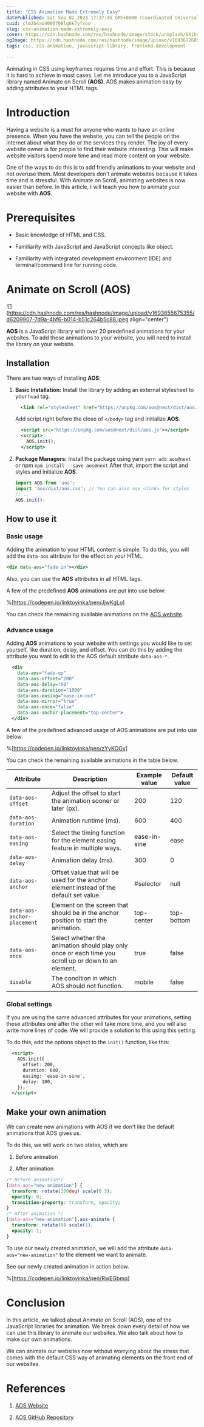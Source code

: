 ```yaml
---
title: "CSS Animation Made Extremely Easy"
datePublished: Sat Sep 02 2023 17:37:45 GMT+0000 (Coordinated Universal Time)
cuid: clm2b4ai4000708lg6k7yfxoo
slug: css-animation-made-extremely-easy
cover: https://cdn.hashnode.com/res/hashnode/image/stock/unsplash/SXihyA4oEJs/upload/049716baaff45feaf660b66438b32b73.jpeg
ogImage: https://cdn.hashnode.com/res/hashnode/image/upload/v1693672689108/1643cb6a-fffd-4d4e-ad47-7a870d37e66b.jpeg
tags: css, css-animation, javascript-library, frontend-development

---
```


Animating in CSS using keyframes requires time and effort. This is because it is hard to achieve in most cases. Let me introduce you to a JavaScript library named Animate on Scroll **(AOS)**. AOS makes animation easy by adding attributes to your HTML tags.

# Introduction

Having a website is a must for anyone who wants to have an online presence. When you have the website, you can tell the people on the internet about what they do or the services they render. The joy of every website owner is for people to find their website interesting. This will make website visitors spend more time and read more content on your website.

One of the ways to do this is to add friendly animations to your website and not overuse them. Most developers don't animate websites because it takes time and is stressful. With Animate on Scroll, animating websites is now easier than before. In this article, I will teach you how to animate your website with **AOS**.

# Prerequisites

* Basic knowledge of HTML and CSS.
    
* Familiarity with JavaScript and JavaScript concepts like object.
    
* Familiarity with integrated development environment (IDE) and terminal/command line for running code.
    

# Animate on Scroll (AOS)

![](https://cdn.hashnode.com/res/hashnode/image/upload/v1693655675355/d6209907-7d9a-4bf6-b014-b51c264b5c88.jpeg align="center")

**AOS** is a JavaScript library with over 20 predefined animations for your websites. To add these animations to your website, you will need to install the library on your website.

## Installation

There are two ways of installing **AOS**:

1. **Basic Installation:** Install the library by adding an external stylesheet to your `head` tag.
    
    ```xml
      <link rel="stylesheet" href="https://unpkg.com/aos@next/dist/aos.css" />
    ```
    
    Add script right before the close of `</body>` tag and initialize **AOS**.
    
    ```xml
      <script src="https://unpkg.com/aos@next/dist/aos.js"></script>
      <script>
        AOS.init();
      </script>
    ```
    
2. **Package Managers:** Install the package using yarn `yarn add aos@next` or npm `npm install --save aos@next` After that, import the script and styles and initialize **AOS**.
    
    ```javascript
    import AOS from 'aos';
    import 'aos/dist/aos.css'; // You can also use <link> for styles
    // ..
    AOS.init();
    ```
    

## How to use it

### **Basic usage**

Adding the animation to your HTML content is simple. To do this, you will add the `data-aos` attribute for the effect on your HTML.

```xml
<div data-aos="fade-in"></div>
```

Also, you can use the **AOS** attributes in all HTML tags.

A few of the predefined **AOS** animations are put into use below:

%[https://codepen.io/linktoyinka/pen/JjwKgLo] 

You can check the remaining available animations on the [AOS website](https://michalsnik.github.io/aos/).

### Advance usage

Adding **AOS** animations to your website with settings you would like to set yourself, like duration, delay, and offset. You can do this by adding the attribute you want to edit to the AOS default attribute `data-aos-*`.

```xml
  <div
    data-aos="fade-up"
    data-aos-offset="200"
    data-aos-delay="50"
    data-aos-duration="1000"
    data-aos-easing="ease-in-out"
    data-aos-mirror="true"
    data-aos-once="false"
    data-aos-anchor-placement="top-center">
  </div>
```

A few of the predefined advanced usage of AOS animations are put into use below:

%[https://codepen.io/linktoyinka/pen/zYyKOGv] 

You can check the remaining available animations in the table below.

| **Attribute** | **Description** | **Example value** | **Default value** |
| --- | --- | --- | --- |
| `data-aos-offset` | Adjust the offset to start the animation sooner or later (px). | 200 | 120 |
| `data-aos-duration` | Animation runtime (ms). | 600 | 400 |
| `data-aos-easing` | Select the timing function for the element easing feature in multiple ways. | ease-in-sine | ease |
| `data-aos-delay` | Animation delay (ms). | 300 | 0 |
| `data-aos-anchor` | Offset value that will be used for the anchor element instead of the default set value. | #selector | null |
| `data-aos-anchor-placement` | Element on the screen that should be in the anchor position to start the animation. | top-center | top-bottom |
| `data-aos-once` | Select whether the animation should play only once or each time you scroll up or down to an element. | true | false |
| `disable` | The condition in which AOS should not function. | mobile | false |

### Global settings

If you are using the same advanced attributes for your animations, setting these attributes one after the other will take more time, and you will also write more lines of code. We will provide a solution to this using this setting.

To do this, add the options object to the `init()` function, like this:

```xml
  <script>
    AOS.init({
      offset: 200,
      duration: 600,
      easing: 'ease-in-sine',
      delay: 100,
    });
  </script>
```

## Make your own animation

We can create new animations with AOS if we don't like the default animations that AOS gives us.

To do this, we will work on two states, which are

1. Before animation
    
2. After animation
    

```css
/* Before animation*/
[data-aos="new-animation"] {
  transform: rotate(300deg) scale(0.3);
  opacity: 0;
  transition-property: transform, opacity;
}
/* After animation */
[data-aos="new-animation"].aos-animate {
  transform: rotate(0) scale(1);
  opacity: 1;
}
```

To use our newly created animation, we will add the attribute `data-aos="new-animation"` to the element we want to animate.

See our newly created animation in action below.

%[https://codepen.io/linktoyinka/pen/RwEGbmq] 

# Conclusion

In this article, we talked about Animate on Scroll (AOS), one of the JavaScript libraries for animation. We break down every detail of how we can use this library to animate our websites. We also talk about how to make our own animations.

We can animate our websites now without worrying about the stress that comes with the default CSS way of animating elements on the front end of our websites.

# References

1. [AOS Website](https://michalsnik.github.io/aos/)
    
2. [AOS GitHub Repository](https://github.com/michalsnik/aos)
